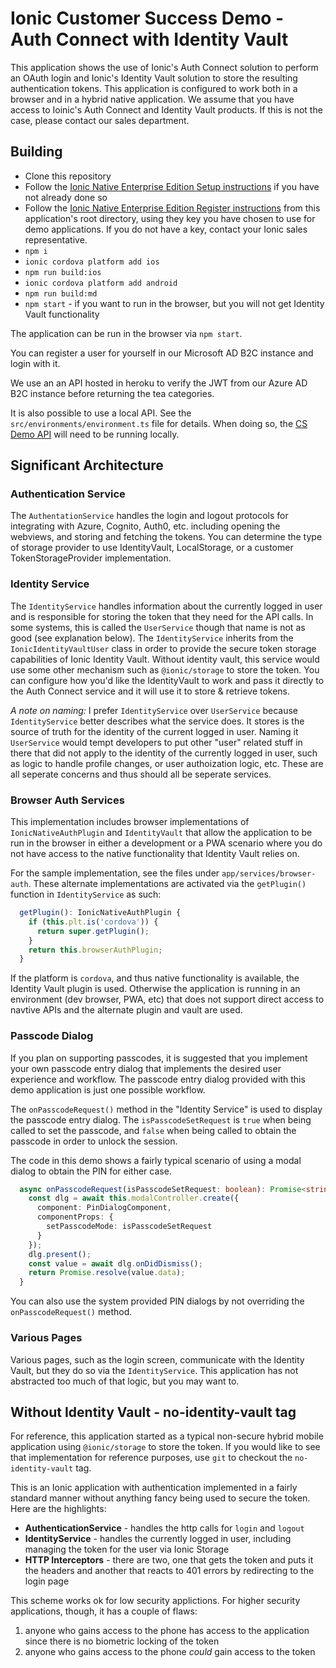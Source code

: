 # Ionic Customer Success Demo - Auth Connect with Identity Vault

This application shows the use of Ionic's Auth Connect solution to perform an OAuth login and Ionic's Identity Vault solution to store the resulting authentication tokens. This application is configured to work both in a browser and in a hybrid native application. We assume that you have access to Ioinic's Auth Connect and Identity Vault products. If this is not the case, please contact our sales department.

## Building

- Clone this repository
- Follow the [Ionic Native Enterprise Edition Setup instructions](https://ionicframework.com/docs/enterprise/setup#install-tooling) if you have not already done so
- Follow the [Ionic Native Enterprise Edition Register instructions](https://ionicframework.com/docs/enterprise/setup#register-your-product-key) from this application's root directory, using they key you have chosen to use for demo applications. If you do not have a key, contact your Ionic sales representative.
- `npm i`
- `ionic cordova platform add ios`
- `npm run build:ios`
- `ionic cordova platform add android`
- `npm run build:md`
- `npm start` - if you want to run in the browser, but you will not get Identity Vault functionality

The application can be run in the browser via `npm start`.

You can register a user for yourself in our Microsoft AD B2C instance and login with it.

We use an an API hosted in heroku to verify the JWT from our Azure AD B2C instance before returning the tea categories.

It is also possible to use a local API. See the `src/environments/environment.ts` file for details.
When doing so, the [CS Demo API](https://github.com/ionic-team/cs-demo-api) will need to be running locally.

## Significant Architecture

### Authentication Service

The `AuthentationService` handles the login and logout protocols for integrating with Azure, Cognito, Auth0, etc. including
opening the webviews, and storing and fetching the tokens. You can determine the type of storage provider to use IdentityVault, LocalStorage, or a customer TokenStorageProvider implementation.

### Identity Service

The `IdentityService` handles information about the currently logged in user and is responsible for storing the token that they need for the API calls. In some systems, this is called the `UserService` though that name is not as good (see explanation below). The `IdentityService` inherits from the `IonicIdentityVaultUser` class in order to provide the secure token storage capabilities of Ionic Identity Vault. Without identity vault, this service would use some other mechanism such as `@ionic/storage` to store the token.
You can configure how you'd like the IdentityVault to work and pass it directly to the Auth Connect service and it will use it to store & retrieve tokens.

_A note on naming:_ I prefer `IdentityService` over `UserService` because `IdentityService` better describes what the service does. It stores is the source of truth for the identity of the current logged in user. Naming it `UserService` would tempt developers to put other "user" related stuff in there that did not apply to the identity of the currently logged in user, such as logic to handle profile changes, or user authoization logic, etc. These are all seperate concerns and thus should all be seperate services.

### Browser Auth Services

This implementation includes browser implementations of `IonicNativeAuthPlugin` and `IdentityVault` that allow the application to be run in the browser in either a development or a PWA scenario where you do not have access to the native functionality that Identity Vault relies on.

For the sample implementation, see the files under `app/services/browser-auth`. These alternate implementations are activated via the `getPlugin()` function in `IdentityService` as such:

```TypeScript
  getPlugin(): IonicNativeAuthPlugin {
    if (this.plt.is('cordova')) {
      return super.getPlugin();
    }
    return this.browserAuthPlugin;
  }
```

If the platform is `cordova`, and thus native functionality is available, the Identity Vault plugin is used. Otherwise the application is running in an environment (dev browser, PWA, etc) that does not support direct access to navtive APIs and the alternate plugin and vault are used.

### Passcode Dialog

If you plan on supporting passcodes, it is suggested that you implement your own passcode entry dialog that implements the desired user experience and workflow. The passcode entry dialog provided with this demo application is just one possible workflow.

The `onPasscodeRequest()` method in the "Identity Service" is used to display the passcode entry dialog. The `isPasscodeSetRequest` is `true` when being called to set the passcode, and `false` when being called to obtain the passcode in order to unlock the session.

The code in this demo shows a fairly typical scenario of using a modal dialog to obtain the PIN for either case.

```TypeScript
  async onPasscodeRequest(isPasscodeSetRequest: boolean): Promise<string> {
    const dlg = await this.modalController.create({
      component: PinDialogComponent,
      componentProps: {
        setPasscodeMode: isPasscodeSetRequest
      }
    });
    dlg.present();
    const value = await dlg.onDidDismiss();
    return Promise.resolve(value.data);
  }
```

You can also use the system provided PIN dialogs by not overriding the `onPasscodeRequest()` method.

### Various Pages

Various pages, such as the login screen, communicate with the Identity Vault, but they do so via the `IdentityService`. This application has not abstracted too much of that logic, but you may want to.

## Without Identity Vault - no-identity-vault tag

For reference, this application started as a typical non-secure hybrid mobile application using `@ionic/storage` to store the token. If you would like to see that implementation for reference purposes, use `git` to checkout the `no-identity-vault` tag.

This is an Ionic application with authentication implemented in a fairly standard manner without anything fancy being used to secure the token. Here are the highlights:

- **AuthenticationService** - handles the http calls for `login` and `logout`
- **IdentityService** - handles the currently logged in user, including managing the token for the user via Ionic Storage
- **HTTP Interceptors** - there are two, one that gets the token and puts it the headers and another that reacts to 401 errors by redirecting to the login page

This scheme works ok for low security applictions. For higher security applications, though, it has a couple of flaws:

1. anyone who gains access to the phone has access to the application since there is no biometric locking of the token
1. anyone who gains access to the phone _could_ gain access to the token
